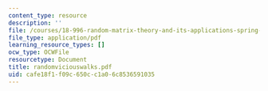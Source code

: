 ```yaml
---
content_type: resource
description: ''
file: /courses/18-996-random-matrix-theory-and-its-applications-spring-2004/cafe18f1f09c650cc1a06c8536591035_randomviciouswalks.pdf
file_type: application/pdf
learning_resource_types: []
ocw_type: OCWFile
resourcetype: Document
title: randomviciouswalks.pdf
uid: cafe18f1-f09c-650c-c1a0-6c8536591035
---
```


